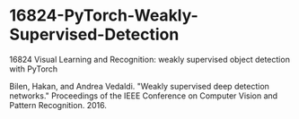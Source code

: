 # 16824-PyTorch-Weakly-Supervised-Detection
16824 Visual Learning and Recognition: weakly supervised object detection with PyTorch

Bilen, Hakan, and Andrea Vedaldi. "Weakly supervised deep detection networks." Proceedings of the IEEE Conference on Computer Vision and Pattern Recognition. 2016.
